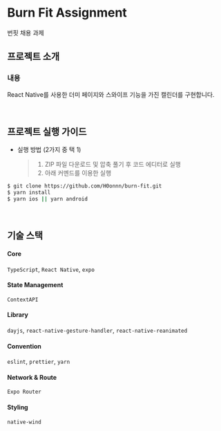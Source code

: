 # Burn Fit Assignment

번핏 채용 과제

## 프로젝트 소개

### 내용

React Native를 사용한 더미 페이지와 스와이프 기능을 가진 캘린더를 구현합니다.

<br />

## 프로젝트 실행 가이드

- 실행 방법 (2가지 중 택 1)
  > 1. ZIP 파일 다운로드 및 압축 풀기 후 코드 에디터로 실행
  > 2. 아래 커멘드를 이용한 실행

```bash
$ git clone https://github.com/H0onnn/burn-fit.git
$ yarn install
$ yarn ios || yarn android
```

<br/>

## 기술 스택

#### Core

`TypeScript`, `React Native`, `expo`

#### State Management

`ContextAPI`

#### Library

`dayjs`, `react-native-gesture-handler`, `react-native-reanimated`

#### Convention

`eslint`, `prettier`, `yarn`

#### Network & Route

`Expo Router`

#### Styling

`native-wind`
